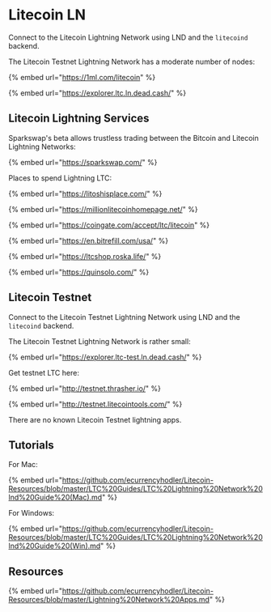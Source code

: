 # Litecoin LN

Connect to the Litecoin Lightning Network using LND and the `litecoind` backend.

The Litecoin Testnet Lightning Network has a moderate number of nodes:

{% embed url="https://1ml.com/litecoin" %}

{% embed url="https://explorer.ltc.ln.dead.cash/" %}

## Litecoin Lightning Services

Sparkswap's beta allows trustless trading between the Bitcoin and Litecoin Lightning Networks:

{% embed url="https://sparkswap.com/" %}

Places to spend Lightning LTC:

{% embed url="https://litoshisplace.com/" %}

{% embed url="https://millionlitecoinhomepage.net/" %}

{% embed url="https://coingate.com/accept/ltc/litecoin" %}

{% embed url="https://en.bitrefill.com/usa/" %}

{% embed url="https://ltcshop.roska.life/" %}

{% embed url="https://quinsolo.com/" %}

## Litecoin Testnet

Connect to the Litecoin Testnet Lightning Network using LND and the `litecoind` backend.

The Litecoin Testnet Lightning Network is rather small:  


{% embed url="https://explorer.ltc-test.ln.dead.cash/" %}

Get testnet LTC here:

{% embed url="http://testnet.thrasher.io/" %}

{% embed url="http://testnet.litecointools.com/" %}

There are no known Litecoin Testnet lightning apps. 

## Tutorials

For Mac:

{% embed url="https://github.com/ecurrencyhodler/Litecoin-Resources/blob/master/LTC%20Guides/LTC%20Lightning%20Network%20lnd%20Guide%20(Mac).md" %}

For Windows:

{% embed url="https://github.com/ecurrencyhodler/Litecoin-Resources/blob/master/LTC%20Guides/LTC%20Lightning%20Network%20lnd%20Guide%20(Win).md" %}

## Resources

{% embed url="https://github.com/ecurrencyhodler/Litecoin-Resources/blob/master/Lightning%20Network%20Apps.md" %}




